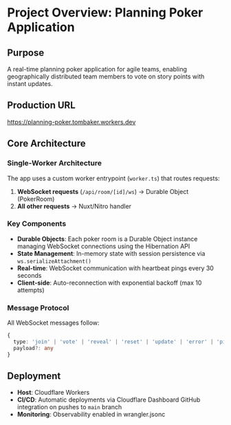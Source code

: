# Project Overview: Planning Poker Application

## Purpose
A real-time planning poker application for agile teams, enabling geographically distributed team members to vote on story points with instant updates.

## Production URL
https://planning-poker.tombaker.workers.dev

## Core Architecture

### Single-Worker Architecture
The app uses a custom worker entrypoint (`worker.ts`) that routes requests:
1. **WebSocket requests** (`/api/room/[id]/ws`) → Durable Object (PokerRoom)
2. **All other requests** → Nuxt/Nitro handler

### Key Components
- **Durable Objects**: Each poker room is a Durable Object instance managing WebSocket connections using the Hibernation API
- **State Management**: In-memory state with session persistence via `ws.serializeAttachment()`
- **Real-time**: WebSocket communication with heartbeat pings every 30 seconds
- **Client-side**: Auto-reconnection with exponential backoff (max 10 attempts)

### Message Protocol
All WebSocket messages follow:
```typescript
{
  type: 'join' | 'vote' | 'reveal' | 'reset' | 'update' | 'error' | 'ping' | 'pong',
  payload?: any
}
```

## Deployment
- **Host**: Cloudflare Workers
- **CI/CD**: Automatic deployments via Cloudflare Dashboard GitHub integration on pushes to `main` branch
- **Monitoring**: Observability enabled in wrangler.jsonc
